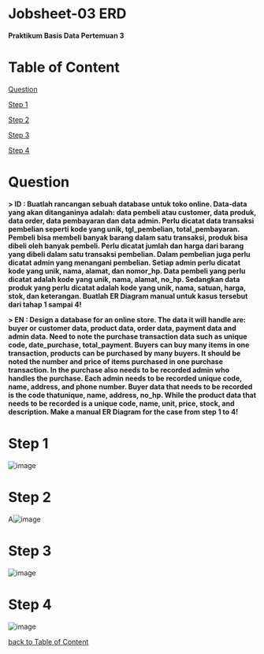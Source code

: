 # Jobsheet-03 ERD
**Praktikum Basis Data Pertemuan 3**
# Table of Content
[Question]()

[Step 1]()

[Step 2]()

[Step 3]()

[Step 4]()

# Question

**> ID : Buatlah rancangan sebuah database untuk toko online. Data-data yang akan ditanganinya adalah:
data pembeli atau customer, data produk, data order, data pembayaran dan data admin. Perlu dicatat data transaksi pembelian seperti kode yang unik, tgl_pembelian, total_pembayaran. Pembeli bisa membeli banyak barang dalam satu transaksi, produk bisa dibeli oleh banyak pembeli. Perlu dicatat jumlah dan harga dari barang yang dibeli dalam satu transaksi pembelian. Dalam pembelian juga perlu dicatat admin yang menangani pembelian. Setiap admin perlu dicatat kode yang unik, nama, alamat, dan nomor_hp. Data pembeli yang perlu dicatat adalah kode yang unik, nama, alamat, no_hp. Sedangkan data produk yang perlu dicatat adalah kode yang unik, nama, satuan, harga, stok, dan keterangan. Buatlah ER Diagram manual untuk kasus tersebut dari tahap 1 sampai 4!**

**> EN : Design a database for an online store. The data it will handle are:
buyer or customer data, product data, order data, payment data and admin data. Need to note the purchase transaction data such as unique code, date_purchase, total_payment. Buyers can buy many items in one transaction, products can be purchased by many buyers. It should be noted the number and price of items purchased in one purchase transaction. In the purchase also needs to be recorded admin who handles the purchase. Each admin needs to be recorded unique code, name, address, and phone number. Buyer data that needs to be recorded is the code thatunique, name, address, no_hp. While the product data that needs to be recorded is a unique code, name, unit, price, stock, and description. Make a manual ER Diagram for the case from step 1 to 4!**

# Step 1

![image](https://github.com/lieeh/learn_database/assets/150438523/9e80bc94-83e0-458d-a0af-b9ab14c5575c)

# Step 2

A![image](https://github.com/lieeh/learn_database/assets/150438523/a387c46d-3f23-4136-abed-ea9e0febd0f4)


# Step 3

![image](https://github.com/lieeh/learn_database/assets/150438523/8e1d910c-1fe0-4aaf-a932-1e827545eda1)


# Step 4

![image](https://github.com/lieeh/learn_database/assets/150438523/47fb63b2-a3ed-43f9-b345-1b262a192e16)


[back to Table of Content](https://github.com/lieeh/learn_database/blob/main/meeting-2/README.md#table-of-content)
